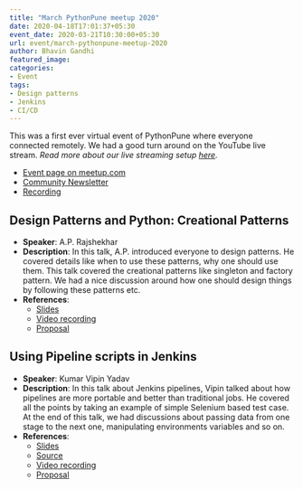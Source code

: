 ```yaml
---
title: "March PythonPune meetup 2020"
date: 2020-04-18T17:01:37+05:30
event_date: 2020-03-21T10:30:00+05:30
url: event/march-pythonpune-meetup-2020
author: Bhavin Gandhi
featured_image:
categories:
- Event
tags:
- Design patterns
- Jenkins
- CI/CD
---
```


This was a first ever virtual event of PythonPune where everyone
connected remotely. We had a good turn around on the YouTube live
stream. *Read more about our live streaming setup
[here](https://geeksocket.in/posts/live-stream-meetup-event/).*
  * [Event page on meetup.com](https://www.meetup.com/PythonPune/events/269419831/)
  * [Community Newsletter](./community_news.md)
  * [Recording](https://youtu.be/y6W480Y_KbU)

## Design Patterns and Python: Creational Patterns
  * **Speaker**: A.P. Rajshekhar
  * **Description**: In this talk, A.P. introduced everyone to design
    patterns. He covered details like when to use these patterns, why
    one should use them. This talk covered the creational patterns
    like singleton and factory pattern. We had a nice discussion
    around how one should design things by following these patterns
    etc.
  * **References**:
    * [Slides](# "Link to the slides will be added soon.")
	* [Video recording](https://youtu.be/Py_3SRITFEA)
	* [Proposal](https://github.com/pythonpune/meetup-talks/issues/82)

## Using Pipeline scripts in Jenkins
  * **Speaker**: Kumar Vipin Yadav
  * **Description**: In this talk about Jenkins pipelines, Vipin
    talked about how pipelines are more portable and better than
    traditional jobs. He covered all the points by taking an example
    of simple Selenium based test case. At the end of this talk, we
    had discussions about passing data from one stage to the next one,
    manipulating environments variables and so on.
  * **References**:
    * [Slides](https://github.com/vipin3699/PP_Meetup_Talk/blob/master/Meetup_PPT.pdf)
	* [Source](https://github.com/vipin3699/PP_Meetup_Talk)
	* [Video recording](https://youtu.be/Zz1YR69-Pc4)
	* [Proposal](https://github.com/pythonpune/meetup-talks/issues/86)
